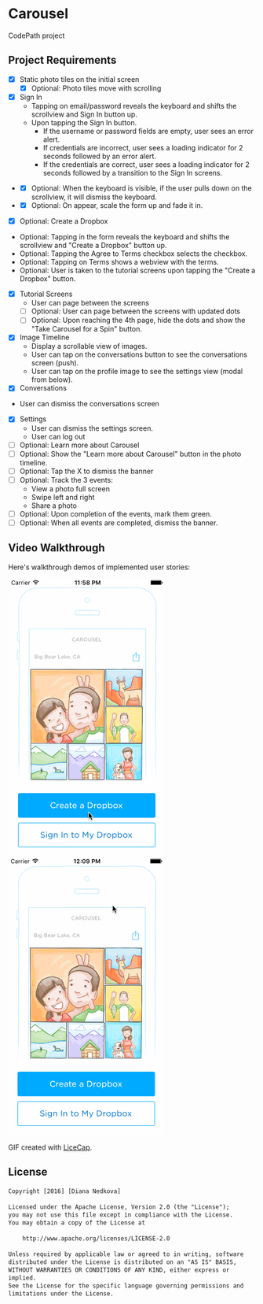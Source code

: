 # Carousel
CodePath project

## Project Requirements
* [x] Static photo tiles on the initial screen
  * [x] Optional: Photo tiles move with scrolling
* [x] Sign In
  * Tapping on email/password reveals the keyboard and shifts the scrollview and Sign In button up.
  * Upon tapping the Sign In button.
    * If the username or password fields are empty, user sees an error alert.
    * If credentials are incorrect, user sees a loading indicator for 2 seconds followed by an error alert.
    * If the credentials are correct, user sees a loading indicator for 2 seconds followed by a transition to the Sign In screens.
*   * [x] Optional: When the keyboard is visible, if the user pulls down on the scrollview, it will dismiss the keyboard.
*   * [x] Optional: On appear, scale the form up and fade it in.
* [x]  Optional: Create a Dropbox
  * Optional: Tapping in the form reveals the keyboard and shifts the scrollview and "Create a Dropbox" button up.
  * Optional: Tapping the Agree to Terms checkbox selects the checkbox.
  * Optional: Tapping on Terms shows a webview with the terms.
  * Optional: User is taken to the tutorial screens upon tapping the "Create a Dropbox" button.
* [x] Tutorial Screens
  * User can page between the screens
  * [ ] Optional: User can page between the screens with updated dots
  * [ ] Optional: Upon reaching the 4th page, hide the dots and show the "Take Carousel for a Spin" button.
* [x] Image Timeline
  * Display a scrollable view of images.
  * User can tap on the conversations button to see the conversations screen (push).
  * User can tap on the profile image to see the settings view (modal from below).
* [x] Conversations
* User can dismiss the conversations screen
* [x] Settings
  * User can dismiss the settings screen.
  * User can log out
* [ ] Optional: Learn more about Carousel
* [ ] Optional: Show the "Learn more about Carousel" button in the photo timeline.
* [ ] Optional: Tap the X to dismiss the banner
* [ ] Optional: Track the 3 events:
  * View a photo full screen
  * Swipe left and right
  * Share a photo
* [ ] Optional: Upon completion of the events, mark them green.
* [ ] Optional: When all events are completed, dismiss the banner.

## Video Walkthrough 

Here's walkthrough demos of implemented user stories:

<img src='/carousel.gif' title='Video Walkthrough' width='' alt='Video Walkthrough' />


<img src='/intro.gif' title='Video Walkthrough' width='' alt='Video Walkthrough' />


GIF created with [LiceCap](http://www.cockos.com/licecap/).


## License

    Copyright [2016] [Diana Nedkova]

    Licensed under the Apache License, Version 2.0 (the "License");
    you may not use this file except in compliance with the License.
    You may obtain a copy of the License at

        http://www.apache.org/licenses/LICENSE-2.0

    Unless required by applicable law or agreed to in writing, software
    distributed under the License is distributed on an "AS IS" BASIS,
    WITHOUT WARRANTIES OR CONDITIONS OF ANY KIND, either express or implied.
    See the License for the specific language governing permissions and
    limitations under the License.
